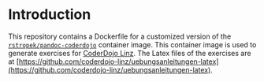 # Introduction

This repository contains a Dockerfile for a customized version of the [`rstropek/pandoc-coderdojo`](https://hub.docker.com/repository/docker/rstropek/pandoc-coderdojo/general) container image. This container image is used to generate exercises for [CoderDojo Linz](https://linz.coderdojo.net). The Latex files of the exercises are at [https://github.com/coderdojo-linz/uebungsanleitungen-latex](https://github.com/coderdojo-linz/uebungsanleitungen-latex).

